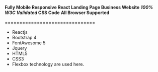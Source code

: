  **Fully Mobile Responsive React Landing Page Business Website**
 **_100% W3C Validated_ CSS Code**
 **All Browser Supported**
 
===============================

- Reactjs
- Bootstrap 4
- FontAwesome 5
- Jquery
- HTML5
- CSS3
- Flexbox technology are used here.
